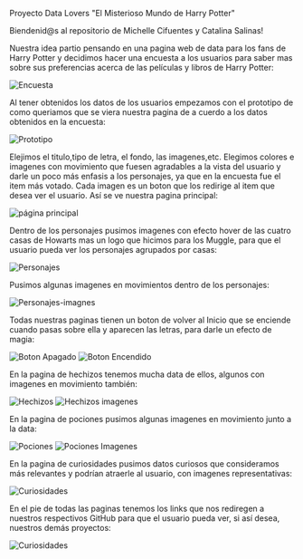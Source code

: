 Proyecto Data Lovers "El Misterioso Mundo de Harry Potter"

Biendenid@s al repositorio de Michelle Cifuentes y Catalina Salinas!

Nuestra idea partio pensando en una pagina web de data para los fans de Harry Potter y decidimos hacer una encuesta a los usuarios para saber mas sobre sus preferencias acerca de las películas y libros de Harry Potter:



![Encuesta](src/img/Encuesta.png)

Al tener obtenidos los datos de los usuarios empezamos con el prototipo de como queriamos que se viera nuestra pagina de a cuerdo a los datos obtenidos en la encuesta: 


![Prototipo](src/img/Prototipo.jpeg)


Elejimos el titulo,tipo de letra, el fondo, las imagenes,etc. Elegimos colores e imagenes con movimiento que fuesen agradables a la vista del usuario y darle un poco más enfasis a los personajes, ya que en la encuesta fue el item más votado. Cada imagen es un boton que los redirige al item que desea ver el usuario. Así se ve nuestra pagina principal:


![página principal](src/img/pagina-principal.png)



Dentro de los personajes pusimos imagenes con efecto hover de las cuatro casas de Howarts mas un logo que hicimos para los Muggle, para que el usuario pueda ver los personajes agrupados por casas:


![Personajes](src/img/personajes-pantallazo.jpg)


Pusimos algunas imagenes en movimientos dentro de los personajes:

![Personajes-imagnes](src/img/imagenes-movimiento.PNG)

Todas nuestras paginas tienen un boton de volver al Inicio que se enciende cuando pasas sobre ella y aparecen las letras, para darle un efecto de magia:

![Boton Apagado](src/img/botonenc.PNG)
![Boton Encendido](src/img/botonenc.PNG)

En la pagina de hechizos tenemos mucha data de ellos, algunos con imagenes en movimiento también:


![Hechizos](src/img/hechizos-img.jpg)
![Hechizos imagenes](src/img/botonenc.PNG)



En la pagina de pociones pusimos algunas imagenes en movimiento junto a la data:

![Pociones](src/img/pociones-img.jpg)
![Pociones Imagenes](src/img/pociones-gifs.PNG)


En la pagina de curiosidades pusimos datos curiosos que consideramos más relevantes y podrían atraerle al usuario, con imagenes representativas:


![Curiosidades](src/img/curiosidadesimg.jpg)

En el pie de todas las paginas tenemos los links que nos rediregen a nuestros respectivos GitHub para que el usuario pueda ver, si así desea, nuestros demás proyectos:


![Curiosidades](src/img/footerimg.PNG)








